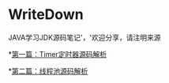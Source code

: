 # WriteDown
JAVA学习JDK源码笔记'，'欢迎分享，请注明来源

*[第一篇：Timer定时器源码解析](https://github.com/yishuishui/WriteDown/wiki/Timer%E6%BA%90%E7%A0%81%E8%A7%A3%E8%AF%BB)

*[第二篇：线程池源码解析]()
